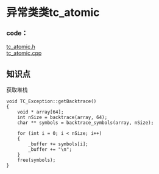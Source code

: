 # 异常类类tc_atomic


### code：
[tc_atomic.h](https://github.com/Tencent/Tars/blob/master/cpp/util/include/util/tc_ex.h)   
[tc_atomic.cpp](https://github.com/Tencent/Tars/blob/master/cpp/util/src/tc_ex.cpp)

## 知识点

获取堆栈
```
void TC_Exception::getBacktrace()
{
    void * array[64];
    int nSize = backtrace(array, 64);
    char ** symbols = backtrace_symbols(array, nSize);

    for (int i = 0; i < nSize; i++)
    {
        _buffer += symbols[i];
        _buffer += "\n";
    }
    free(symbols);
}
```